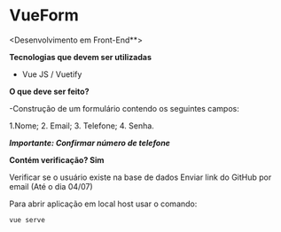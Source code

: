 # VueForm

<Desenvolvimento em Front-End**>


**Tecnologias que devem ser utilizadas**

 - Vue JS / Vuetify

**O que deve ser feito?**

-Construção de um formulário contendo os seguintes campos:

1.Nome;
2. Email;
3. Telefone;
4. Senha.

***Importante: Confirmar número de telefone***

**Contém verificação? Sim**

Verificar se o usuário existe na base de dados
Enviar link do GitHub por email (Até o dia 04/07)


Para abrir aplicação em local host usar o comando:

```
vue serve

```

